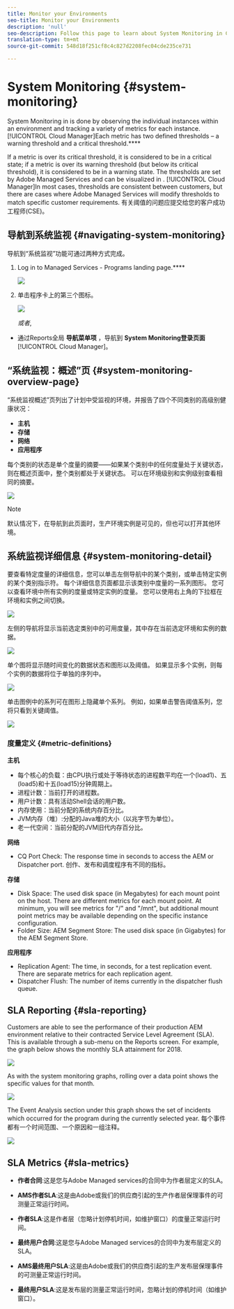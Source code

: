 ```yaml
---
title: Monitor your Environments
seo-title: Monitor your Environments
description: 'null'
seo-description: Follow this page to learn about System Monitoring in Cloud Manager that is done by observing the individual instances within an environment and tracking a variety of metrics for each instance.
translation-type: tm+mt
source-git-commit: 548d18f251cf8c4c827d2208fec04cde235ce731

---
```



# System Monitoring {#system-monitoring}

System Monitoring in  is done by observing the individual instances within an environment and tracking a variety of metrics for each instance. [!UICONTROL Cloud Manager]Each metric has two defined thresholds – a warning threshold and a critical threshold.****

If a metric is over its critical threshold, it is considered to be in a critical state; if a metric is over its warning threshold (but below its critical threshold), it is considered to be in a warning state. The thresholds are set by Adobe Managed Services and can be visualized in . [!UICONTROL Cloud Manager]In most cases, thresholds are consistent between customers, but there are cases where Adobe Managed Services will modify thresholds to match specific customer requirements. 有关阈值的问题应提交给您的客户成功工程师(CSE)。

## 导航到系统监视 {#navigating-system-monitoring}

导航到“系统监视”功能可通过两种方式完成。

1. Log in to Managed Services - Programs landing page.****

   ![](assets/ProgramLanding.png)

1. 单击程序卡上的第三个图标。

   ![](assets/program-card.png)

   *或者*,

* 通过Reports全局 **导航菜单项** ，导航到 **System Monitoring登录页面**[!UICONTROL Cloud Manager]。


## “系统监视：概述”页 {#system-monitoring-overview-page}

“系统监视概述”页列出了计划中受监视的环境，并报告了四个不同类别的高级别健康状况：

* **主机**
* **存储**
* **网络**
* **应用程序**

每个类别的状态是单个度量的摘要——如果某个类别中的任何度量处于关键状态，则在概述页面中，整个类别都处于关键状态。 可以在环境级别和实例级别查看相同的摘要。

![](assets/Reports.png)

>[!NOTE]
>
>默认情况下，在导航到此页面时，生产环境实例是可见的，但也可以打开其他环境。

## 系统监视详细信息 {#system-monitoring-detail}

要查看特定度量的详细信息，您可以单击左侧导航中的某个类别，或单击特定实例的某个类别指示符。 每个详细信息页面都显示该类别中度量的一系列图形。 您可以查看环境中所有实例的度量或特定实例的度量。 您可以使用右上角的下拉框在环境和实例之间切换。

![](assets/System_Monitoring1.png)

左侧的导航将显示当前选定类别中的可用度量，其中存在当前选定环境和实例的数据。

![](assets/System_Monitoring2.png)

单个图将显示随时间变化的数据状态和图形以及阈值。 如果显示多个实例，则每个实例的数据将位于单独的序列中。

![](assets/Monitoring_Graphs1.png)

单击图例中的系列可在图形上隐藏单个系列。
例如，如果单击警告阈值系列，您将只看到关键阈值。

![](assets/Monitoring_Graphs2.png)

### 度量定义 {#metric-definitions}

**主机**

* 每个核心的负载：由CPU执行或处于等待状态的进程数平均在一个(load1)、五(load5)和十五(load15)分钟周期上。
* 进程计数：当前打开的进程数。
* 用户计数：具有活动Shell会话的用户数。
* 内存使用：当前分配的系统内存百分比。
* JVM内存（堆）:分配的Java堆的大小（以兆字节为单位）。
* 老一代空间：当前分配的JVM旧代内存百分比。

**网络**

* CQ Port Check: The response time in seconds to access the AEM or Dispatcher port. 创作、发布和调度程序有不同的指标。

**存储**

* Disk Space: The used disk space (in Megabytes) for each mount point on the host. There are different metrics for each mount point. At minimum, you will see metrics for "/" and "/mnt", but additional mount point metrics may be available depending on the specific instance configuration.
* Folder Size: AEM Segment Store: The used disk space (in Gigabytes) for the AEM Segment Store.

**应用程序**

* Replication Agent: The time, in seconds, for a test replication event. There are separate metrics for each replication agent.
* Dispatcher Flush: The number of items currently in the dispatcher flush queue.

## SLA Reporting {#sla-reporting}

Customers are able to see the performance of their production AEM environment relative to their contracted Service Level Agreement (SLA). This is available through a sub-menu on the Reports screen.
For example, the graph below shows the monthly SLA attainment for 2018.

![](assets/sla-reporting1.png)

As with the system monitoring graphs, rolling over a data point shows the specific values for that month.

![](assets/sla-reporting2.png)

The Event Analysis section under this graph shows the set of incidents which occurred for the program during the currently selected year. 每个事件都有一个时间范围、一个原因和一组注释。

![](assets/sla-reporting3.png)

## SLA Metrics {#sla-metrics}

* **作者合同**:这是您与Adobe Managed services的合同中为作者层定义的SLA。

* **AMS作者SLA**:这是由Adobe或我们的供应商引起的生产作者层保理事件的可测量正常运行时间。

* **作者SLA**:这是作者层（忽略计划停机时间，如维护窗口）的度量正常运行时间。

* **最终用户合同**:这是您与Adobe Managed services的合同中为发布层定义的SLA。

* **AMS最终用户SLA**:这是由Adobe或我们的供应商引起的生产发布层保理事件的可测量正常运行时间。

* **最终用户SLA**:这是发布层的测量正常运行时间，忽略计划的停机时间（如维护窗口）。